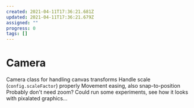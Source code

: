 ```yaml
---
created: 2021-04-11T17:36:21.681Z
updated: 2021-04-11T17:36:21.679Z
assigned: ""
progress: 0
tags: []
---
```


# Camera

Camera class for handling canvas transforms
Handle scale (`config.scaleFactor`) properly
Movement easing, also snap-to-position
Probably don't need zoom? Could run some experiments, see how it looks with pixalated graphics...
